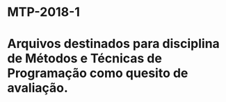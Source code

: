 # MTP-2018-1
<h1> Arquivos destinados para disciplina de Métodos e Técnicas de Programação como quesito de avaliação. </h1>
